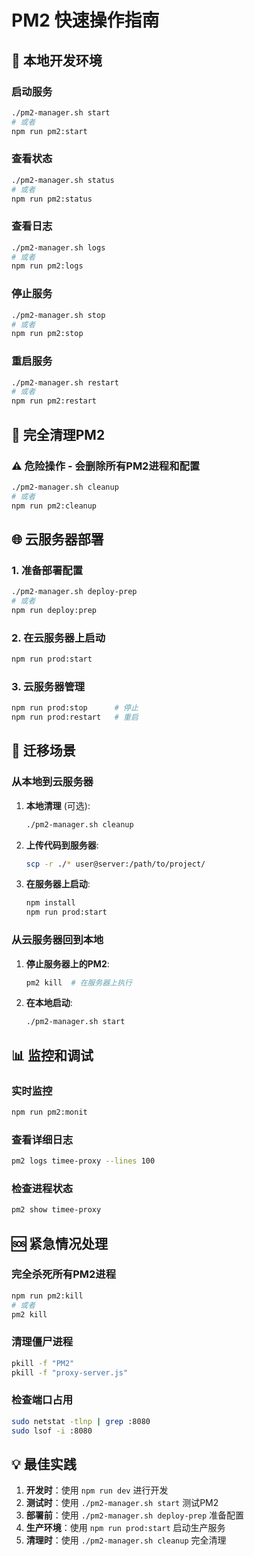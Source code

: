 # PM2 快速操作指南

## 🚀 本地开发环境

### 启动服务
```bash
./pm2-manager.sh start
# 或者
npm run pm2:start
```

### 查看状态
```bash
./pm2-manager.sh status
# 或者
npm run pm2:status
```

### 查看日志
```bash
./pm2-manager.sh logs
# 或者
npm run pm2:logs
```

### 停止服务
```bash
./pm2-manager.sh stop
# 或者
npm run pm2:stop
```

### 重启服务
```bash
./pm2-manager.sh restart
# 或者
npm run pm2:restart
```

## 🧹 完全清理PM2

### ⚠️ 危险操作 - 会删除所有PM2进程和配置
```bash
./pm2-manager.sh cleanup
# 或者
npm run pm2:cleanup
```

## 🌐 云服务器部署

### 1. 准备部署配置
```bash
./pm2-manager.sh deploy-prep
# 或者
npm run deploy:prep
```

### 2. 在云服务器上启动
```bash
npm run prod:start
```

### 3. 云服务器管理
```bash
npm run prod:stop      # 停止
npm run prod:restart   # 重启
```

## 🔄 迁移场景

### 从本地到云服务器
1. **本地清理** (可选):
   ```bash
   ./pm2-manager.sh cleanup
   ```

2. **上传代码到服务器**:
   ```bash
   scp -r ./* user@server:/path/to/project/
   ```

3. **在服务器上启动**:
   ```bash
   npm install
   npm run prod:start
   ```

### 从云服务器回到本地
1. **停止服务器上的PM2**:
   ```bash
   pm2 kill  # 在服务器上执行
   ```

2. **在本地启动**:
   ```bash
   ./pm2-manager.sh start
   ```

## 📊 监控和调试

### 实时监控
```bash
npm run pm2:monit
```

### 查看详细日志
```bash
pm2 logs timee-proxy --lines 100
```

### 检查进程状态
```bash
pm2 show timee-proxy
```

## 🆘 紧急情况处理

### 完全杀死所有PM2进程
```bash
npm run pm2:kill
# 或者
pm2 kill
```

### 清理僵尸进程
```bash
pkill -f "PM2"
pkill -f "proxy-server.js"
```

### 检查端口占用
```bash
sudo netstat -tlnp | grep :8080
sudo lsof -i :8080
```

## 💡 最佳实践

1. **开发时**：使用 `npm run dev` 进行开发
2. **测试时**：使用 `./pm2-manager.sh start` 测试PM2
3. **部署前**：使用 `./pm2-manager.sh deploy-prep` 准备配置
4. **生产环境**：使用 `npm run prod:start` 启动生产服务
5. **清理时**：使用 `./pm2-manager.sh cleanup` 完全清理 